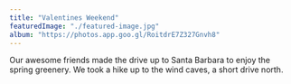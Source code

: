 ```yaml
---
title: "Valentines Weekend"
featuredImage: "./featured-image.jpg"
album: "https://photos.app.goo.gl/RoitdrE7Z327Gnvh8"
---
```

Our awesome friends made the drive up to Santa Barbara to enjoy the spring greenery. We took a hike up to the wind caves, a short drive north.
